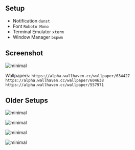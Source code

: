 Setup
------------------
* Notification `dunst`
* Font `Roboto Mono`
* Terminal Emulator `xterm`
* Window Manager `bspwm`

Screenshot
------------------
![minimal](https://i.imgur.com/ZiWCSu3.png)

Wallpapers: `https://alpha.wallhaven.cc/wallpaper/634427` 
			`https://alpha.wallhaven.cc/wallpaper/604638`
			`https://alpha.wallhaven.cc/wallpaper/557971`

Older Setups
------------------
![minimal](https://i.imgur.com/MWrYP57.png)

![minimal](https://i.imgur.com/1a0AmYg.png)

![minimal](https://i.imgur.com/aN5ZEYc.png)

![minimal](https://i.imgur.com/UTlMsBQ.png)
